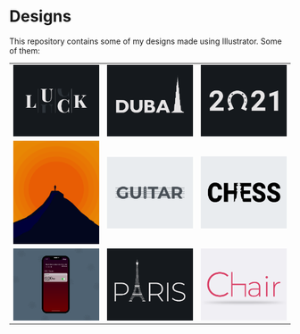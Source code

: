 # Designs
This repository contains some of my designs made using Illustrator.
Some of them:
<table>
    <tr>
      <td><img src="2020-12/png/06.12.2020.png"></td>
      <td><img src="2020-12/png/14.12.2020.png"></td>
      <td><img src="2021-01/png/01.01.2021.png"></td>
    </tr>
    <tr>
      <td><img src="2020-11/png/15.11.2020.png"></td>
      <td><img src="2020-12/png/02.12.2020.png"></td>
      <td><img src="2020-11/png/20.11.2020.png"></td>
    </tr>
    <tr>
      <td><img src="2020-11/png/19.11.2020 - 2.png"></td>
      <td><img src="2020-12/png/18.12.2020.png"></td>
      <td><img src="2020-11/png/17.11.2020.png"></td>
    </tr>
</table>
